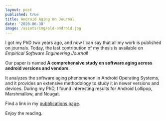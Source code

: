 ```yaml
---
layout: post
published: true
title: Android Aging on Journal
date: '2020-06-30'
image: /assets/img/old-android.jpg
---
```

I got my PhD two years ago, and now I can say that all my work is published on journals.
Today, the last contribution of my thesis is available on _Empirical Software Engineering Journal_!

Our paper is named **A comprehensive study on software aging across android versions and vendors**.

It analyzes the software aging phenomenon in Android Operating Systems, and it provides an extensive methodology to study it in newer versions and devices. During my PhD, I found interesting results for Android Lollipop, Marshmallow, and Nougat.

Find a link in my [pubblications page](https://akiannillo.github.io/publications/).

Enjoy the reading.
